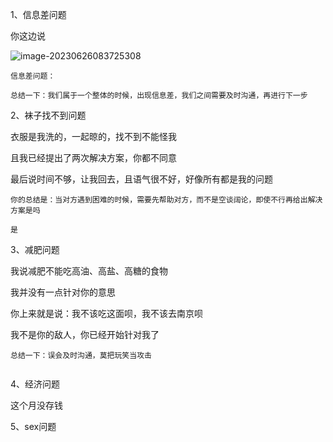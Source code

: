



1、信息差问题

你这边说

![image-20230626083725308](https://the-toast.oss-cn-shenzhen.aliyuncs.com/image-20230626083725308.png)



```
信息差问题：

总结一下：我们属于一个整体的时候，出现信息差，我们之间需要及时沟通，再进行下一步
```



2、袜子找不到问题

衣服是我洗的，一起晾的，找不到不能怪我

且我已经提出了两次解决方案，你都不同意

最后说时间不够，让我回去，且语气很不好，好像所有都是我的问题

```
你的总结是：当对方遇到困难的时候，需要先帮助对方，而不是空谈阔论，即使不行再给出解决方案是吗

是
```







3、减肥问题

我说减肥不能吃高油、高盐、高糖的食物

我并没有一点针对你的意思

你上来就是说：我不该吃这面呗，我不该去南京呗



我不是你的敌人，你已经开始针对我了



```
总结一下：误会及时沟通，莫把玩笑当攻击


```









4、经济问题

这个月没存钱





5、sex问题



